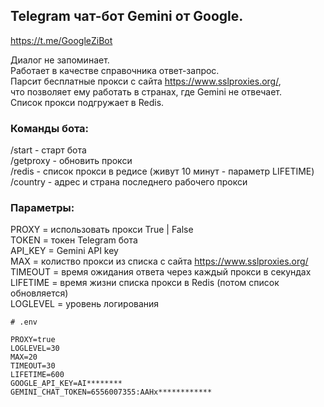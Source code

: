 ## Telegram чат-бот Gemini от Google.

https://t.me/GoogleZiBot

Диалог не запоминает.  
Работает в качестве справочника ответ-запрос.  
Парсит бесплатные прокси с сайта https://www.sslproxies.org/,  
что позволяет ему работать в странах, где Gemini не отвечает.  
Список прокси подгружает в Redis.

### Команды бота:

/start - старт бота  
/getproxy - обновить прокси  
/redis - список прокси в редисе (живут 10 минут - параметр LIFETIME)  
/country - адрес и страна последнего рабочего прокси

### Параметры:

PROXY = использовать прокси True | False  
TOKEN = токен Telegram бота  
API_KEY = Gemini API key  
MAX = колиство прокси из списка с сайта https://www.sslproxies.org/  
TIMEOUT = время ожидания ответа через каждый прокси в секундах  
LIFETIME = время жизни списка прокси в Redis (потом список обновляется)  
LOGLEVEL = уровень логирования

```
# .env

PROXY=true
LOGLEVEL=30
MAX=20
TIMEOUT=30
LIFETIME=600
GOOGLE_API_KEY=AI********
GEMINI_CHAT_TOKEN=6556007355:AAHx************
```
